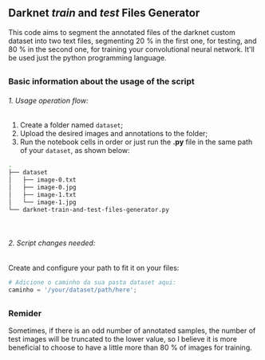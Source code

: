## Darknet *train* and *test* Files Generator

This code aims to segment the annotated files of the darknet custom dataset into two text files, segmenting 20 % in the first one, for testing, and 80 % in the second one, for training your convolutional neural network. It'll be used just the python programming language.

##

### Basic information about the usage of the script

###### 1. Usage operation flow:

1. Create a folder named `dataset`;
2. Upload the desired images and annotations to the folder;
3. Run the notebook cells in order or just run the **.py** file in the same path of your `dataset`, as shown below:

```bash
.
├── dataset
│   ├── image-0.txt
│   ├── image-0.jpg
│   ├── image-1.txt
│   └── image-1.jpg
└── darknet-train-and-test-files-generator.py
```

<br>

###### 2. Script changes needed:
Create and configure your path to fit it on your files:
```python
# Adicione o caminho da sua pasta dataset aqui:
caminho = '/your/dataset/path/here';
```

##

### Remider

Sometimes, if there is an odd number of annotated samples, the number of test images will be truncated to the lower value, so I believe it is more beneficial to choose to have a little more than 80 % of images for training.

